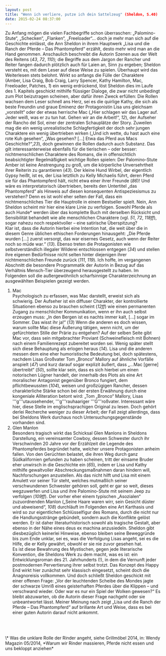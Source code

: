 ```yaml
---
layout: post
title: "Wenn ich verliere, putze ich dein Sattelzeug" (Sheldon, S.40)
date: 2015-02-24 08:37:00
---
```


Zu Anfang mögen die vielen Fachbegriffe schon überraschen: „Palomino-Stute“, „Schecken“, „Flanken“, „Freeloader“... doch je mehr man sich auf die Geschichte einlässt, die Ann Sheldon in ihrem Hauptwerk „Lisa und die Ranch der Pferde – Das Phantompferd“ erzählt, desto mehr wird man an die Hand genommen. Anschaulich beschreibt die Autorin Szenen aus der Welt des Reitens (*43*, *72*, *110*); die Begriffe aus dem Jargon der Rancher und Reiter fangen dadurch plötzlich auch für Laien an, Sinn zu ergeben; Sheldon versteht es, mit dem Leser auf diese Weise zu spielen. Überhaupt wird das Weiterlesen stets belohnt. Wirkt so anfangs die Fülle der Charaktere (Amber, Lisa Craig, Bob Craig, Larry Spencer, Kathy Hamilton, Mac, Freeloader, Patches, *1*) ein wenig erdrückend, löst Sheldon dies im Laufe des 1. Kapitels geschickt mithilfe flüssiger Dialoge, die zwar nicht unbedingt zum Plot beizutragen scheinen, aber dafür ihren Zweck erfüllen: Die Rollen wachsen dem Leser schnell ans Herz, sei es die quirlige Kathy, die sich als beste Freundin und graue Eminenz der Protagonistin Lisa uns gleichsam „vorstellt“ oder der etwas herrische Mac („Hier schlagen wir das Lager auf. Jeder weiß, was er zu tun hat. Gehen wir an die Arbeit!“, *12*), der Aufseher der Rancho del Sol, einer der zentralen Schauplätze der Story. 
Zuweilen mag die ein wenig unrealistische Schlagfertigkeit der doch sehr jungen Charaktere ein wenig übertrieben wirken („Und ich wette, du hast auch eine rote Kuh gesehen“,  „Was gesehen? \[…\] Etwa das Pferd aus Macs Geschichte?“,*23*), doch gewinnen die Rollen dadurch auch Substanz. Das gilt interessanterweise ebenfalls für die tierischen – oder besser: nichtmenschlichen Charaktere des Romans, die in offensichtlich beabsichtigter Regelmäßigkeit wichtige Rollen spielen: Der Palomino-Stute Amber ist keine Anstrengung zu groß, um die körperliche Unversehrtheit ihrer Reiterin zu garantieren (*43*). Der kleine Hund Wirbel, der eigentlich Gypsy heißt, ist es, der Lisa letztlich zu Kelly Michaelis führt, deren Pferd sie für das Phantompferd hält, nicht etwa einer ihrer Freunde (*86*)! Und wäre es interpretatorisch übertrieben, bereits den Untertitel „das Phantompferd“ als Hinweis auf diesen konsequenten Antispeziesismus zu verstehen? Denn es ist wohl eher selten der Fall, dass ein nichtmenschliches Tier die Hauptrolle in einem Bestseller spielt. Nein, Ann Sheldon scheint mir hier eine klare Linie zu verfolgen. Sowohl Pferde als auch Hunde\* werden über das komplette Buch mit derselben Rücksicht und Sensibilität behandelt wie alle menschlichen Charaktere (vgl. *51*, *72*, *118ff*), sogar nahezu noch respektvoller – eine satirische Überspitzung?<br>
Klar ist, dass die Autorin hierbei eine Intention hat, die weit über die in diesem Genre üblichen ethischen Forderungen hinausgeht: „Die Pferde wurden \[…\] zuerst versorgt, das war eisernes Gesetz, auch wenn der Reiter noch so müde war.“ (*13*). Ebenso treten die Protagonisten wie selbstverständlich illegaler Wilderei entschlossen entgegen (*34*) und stellen ihre eigenen Bedürfnisse nicht selten hinter diejenigen ihrer nichtmenschlichen Freunde zurück (*111*, *119*).
Ich hoffe, im vergangenen Abschnitt die besondere Programmatik der Autorin in Bezug auf das Verhältnis Mensch-Tier überzeugend herausgestellt zu haben. Im Folgenden soll die außergewöhnlich scharfsinnige Charakterzeichnung an ausgewählten Beispielen gezeigt werden.
1. Mac<br>
Psychologisch zu erfassen, was Mac darstellt, erweist sich als schwierig. Der Aufseher ist ein diffuser Charakter, der kontrollierte Situationen ebenso zu brauchen scheint (*12ff*) wie einen permanenten Zugang zu menschlicher Kommunikation, wenn er ihn auch selbst erzeugen muss: „In den Bergen ist es nachts immer kalt, \[...\] sogar im Sommer. Das wisst ihr ja!“ (*13*) Wenn die anderen es doch wissen, warum sollte Mac diese Äußerung tätigen, wenn nicht, um der gefürchteten Stille der Prärie zu entgehen? Auf der selben Seite gibt Mac vor, dass sein mitgebrachter Proviant (Schweinefleisch mit Bohnen) nach einem Familienrezept zubereitet worden sei. Wenig später stellt sich diese Behauptung als erlogen heraus (*14*). Lisa und die anderen messen dem eine eher humoristische Bedeutung bei, doch spätestens, nachdem Lisas Großvater Tom „Bronco“ Mallory auf ähnliche Vorfälle anspielt (*47*) und kurz darauf sogar explizit äußert, dass „...Mac \[gerne\] übertreibt“ (*50*), sollte klar sein, dass es sich hierbei um einen notorischen Lügner handelt, der innerhalb des Plots als eine Art moralischer Antagonist gegenüber Bronco fungiert, dem pflichtbewussten (*104*), weisen und großzügigen Rancher, dessen charakterliche Stärke schon bei der ersten Erwähnung durch eine kongeniale Alliteration betont wird: „Tom „Bronco“ Mallory, Lisas '''g'''utaussehender, '''g'''rauhaariger '''G'''roßvater. Interessant wäre hier, diese Stelle im englischsprachigen Original zu lesen. Doch gehört derlei Recherche weniger zu dieser Arbeit; der Fall zeigt allerdings, dass bei Sheldons Werk durchaus noch Untersuchungsgegenstände vorhanden sind.<br>
2. Glen Manlon<br>
Besonders tragisch wirkt das Schicksal Glen Manlons in Sheldons Darstellung, ein vereinsamter Cowboy, dessen Schwester durch ihr Verschwinden 20 Jahre vor der Erzählzeit die Legende des Phantompferdes begründet hatte, welcher unsere Protagonisten anheim fallen. Von den Gerüchten belastet, die ihren Weg durch ganz Südkalifornien gefunden zu haben scheinen, tritt der einsame Bruder eher unwirsch in die Geschichte ein (*65*), indem er Lisa und Kathy mithilfe gewaltvoller Abschreckungsmaßnahmen daran hindern will, Nachforschungen anzustellen. Als das nicht hilft und Lisa mit einem Amulett vor seiner Tür steht, welches mutmaßlich seiner verschwundenen Schwester gehören soll, geht er gar so weit, dieses wegzuwerfen und Lisa und ihre Palomino-Stute mit seinem Jeep zu verfolgen (*109ff*). Der vorher eher einem typischen „Asozialen“ zuzuordnenden Manlon („Seine Haare waren wirr, sein Gesicht düster und abweisend“, *108*) durchläuft im Folgenden eine Art Karthasis und wird so zur eigentlichen Schlüsselfigur des Romans, durch die nicht nur die Handlungsstränge gebündelt, sondern auch die Konflikte gelöst werden. Er ist daher literaturhistorisch sowohl als tragische Gestalt, aber ebenso in der Nähe eines deus ex machina anzusiedeln. Sheldon gibt diesbezüglich keinerlei Hinweise, ebenso bleiben seine Beweggründe bis zum Ende unklar, sei es, was die Verfolgung Lisas angeht, sei es die Hilfe, die er Kelly gewährt, obwohl er sie nie zuvor gesehen hat.<br> Es ist diese Bewahrung des Mystischen, gegen jede literarische Konvention, die Sheldons Werk zu dem macht, was es ist: ein Entwicklungsroman des 21. Jahrhunderts (!), in dem die Vernunft jeder postmodernen Pervertierung ihrer selbst trotzt. Das Konzept des Happy End wirkt hier zunächst sehr klassisch eingesetzt, scheint doch die Anagnoreisis vollkommen. Und doch schließt Sheldon geschickt mit einer offenen Frage: „Vor der leuchtenden Scheibe des Mondes jagte der schwarze Umriß eines geisterhaften Pferdes über die Klippen – und verschwand wieder. Oder war es nur ein Spiel der Wolken gewesen?“
Es bleibt abzuwarten, ob die Autorin dieser Frage nachgeht oder sie unbeantwortet lässt. Meiner Meinung nach zeigt „Lisa und die Ranch der Pferde – Das Phantompferd“ auf brillante Art und Weise, dass es bei einer guten Autorin darauf nicht ankommt.

<br>
<br>
<br>
\* Was die unklare Rolle der Rinder angeht, siehe Grillmöbel 2014, in: Wendy Magazin 05/2014, *Warum wir Rinder massieren, Pferde nicht essen und uns bekloppt anziehen*
